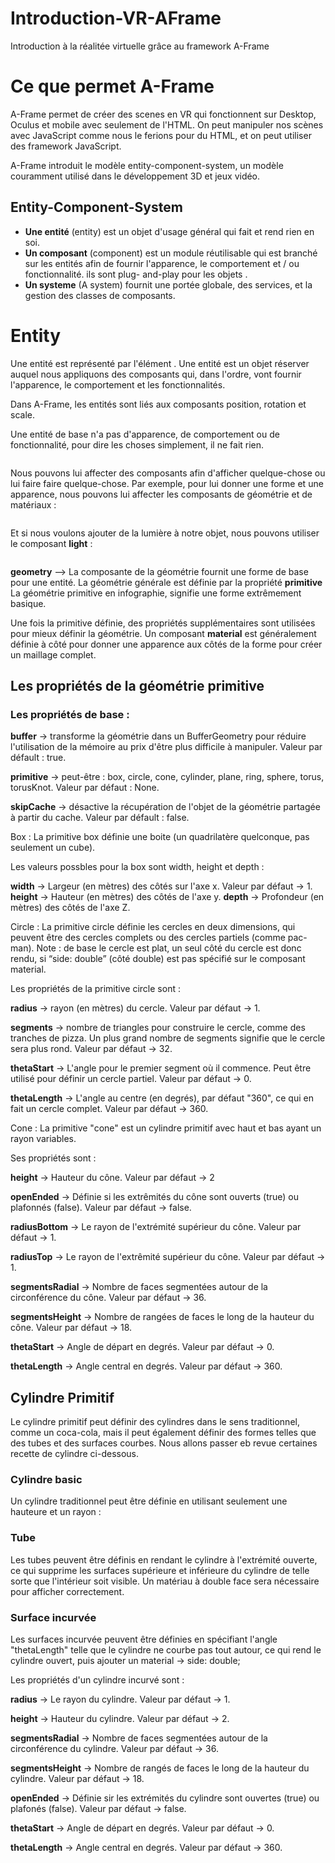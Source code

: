 # Introduction-VR-AFrame
Introduction à la réalitée virtuelle grâce au framework A-Frame


# Ce que permet A-Frame

A-Frame permet de créer des scenes en VR qui fonctionnent sur Desktop, Oculus et mobile avec seulement de l'HTML.
On peut manipuler nos scènes avec JavaScript comme nous le ferions pour du HTML, et on peut utiliser des framework JavaScript.

A-Frame introduit le modèle entity-component-system, un modèle couramment utilisé dans le développement 3D et jeux vidéo.

## Entity-Component-System

* <b>Une entité</b> (entity) est un objet d'usage général qui fait et rend rien en soi.
* <b>Un composant</b> (component) est un module réutilisable qui est branché sur les entités afin de fournir l'apparence, le comportement et / ou fonctionnalité. ils sont plug- and-play pour les objets .
* <b>Un systeme</b> (A system) fournit une portée globale, des services, et la gestion des classes de composants.

# Entity

Une entité est représenté par l'élément <a-entity>. Une entité est un objet réserver auquel nous appliquons des composants qui, dans l'ordre, vont fournir l'apparence, le comportement et les fonctionnalités.

Dans A-Frame, les entités sont liés aux composants position, rotation et scale.

Une entité de base n'a pas d'apparence, de comportement ou de fonctionnalité, pour dire les choses simplement, il ne fait rien.

<pre><code><a-entity></code></pre>

Nous pouvons lui affecter des composants afin d'afficher quelque-chose ou lui faire faire quelque-chose. Par exemple, pour lui donner une forme et une apparence, nous pouvons lui affecter les composants de géométrie et de matériaux :

<pre><code><a-entity geometry="primitive: box" material="color: red"></code></pre>

Et si nous voulons ajouter de la lumière à notre objet, nous pouvons utiliser le composant <b>light</b> :

<pre><code><a-entity geometry="primitive: box" material="color: red"
                light="type: point; intensity: 2.0"></code></pre>
                
<b>geometry</b> --> La composante de la géométrie fournit une forme de base pour une entité. La géométrie générale est définie par la propriété <b>primitive</b>
La géométrie primitive en infographie, signifie une forme extrêmement basique.

Une fois la primitive définie, des propriétés supplémentaires sont utilisées pour mieux définir la géométrie.
Un composant <b>material</b> est généralement définie à côté pour donner une apparence aux côtés de la forme pour créer un maillage complet.

## Les propriétés de la géométrie primitive
### Les propriétés de base :

<b>buffer</b> -> transforme la géométrie dans un BufferGeometry pour réduire l'utilisation de la mémoire au prix d'être plus difficile à manipuler. Valeur par défault : true.

<b>primitive</b> -> peut-être : box, circle, cone, cylinder, plane, ring, sphere, torus, torusKnot. Valeur par défaut : None.

<b>skipCache</b> -> désactive la récupération de l'objet de la géométrie partagée à partir du cache. Valeur par défault : false.

Box : La primitive box définie une boite (un quadrilatère quelconque, pas seulement un cube).

<a-entity geometry="primitive: box; width: 1; height: 1; depth: 1"></a-entity>

Les valeurs possbles pour la box sont width, height et depth :

<b>width</b> -> Largeur (en mètres) des côtés sur l'axe x. Valeur par défaut -> 1.
<b>height</b> -> Hauteur (en mètres) des côtés de l'axe y.
<b>depth</b> -> Profondeur (en mètres) des côtés de l'axe Z.

Circle : La primitive circle définie les cercles en deux dimensions, qui peuvent être des cercles complets ou des cercles partiels (comme pac-man).
Note : de base le cercle est plat, un seul côté du cercle est donc rendu, si “side: double” (côté double) est pas spécifié sur le composant material.

<a-entity geometry="primitive: circle; radius: 1" material="side: double"></a-entity>

Les propriétés de la primitive circle sont :

<b>radius</b> -> rayon (en mètres) du cercle. Valeur par défaut -> 1.

<b>segments</b> -> nombre de triangles pour construire le cercle, comme des tranches de pizza. Un plus grand nombre de segments signifie que le cercle sera plus rond.  Valeur par défaut -> 32.

<b>thetaStart</b> -> L'angle pour le premier segment où il commence. Peut être utilisé pour définir un cercle partiel. Valeur par défaut -> 0.

<b>thetaLength</b> -> L'angle au centre (en degrés), par défaut "360", ce qui en fait un cercle complet. Valeur par défaut -> 360.


Cone : La primitive "cone" est un cylindre primitif avec haut et bas ayant un rayon variables.

<a-entity geometry="primitive: cone; radiusBottom: 1; radiusTop: 0.1"></a-entity>
Ses propriétés sont :

<b>height</b> -> Hauteur du cône. Valeur par défaut -> 2

<b>openEnded</b> -> Définie si les extrêmités du cône sont ouverts (true) ou plafonnés (false). Valeur par défaut -> false.

<b>radiusBottom</b> -> Le rayon de l'extrémité supérieur du cône. Valeur par défaut -> 1.

<b>radiusTop</b> -> Le rayon de l'extrêmité supérieur du cône. Valeur par défaut -> 1.

<b>segmentsRadial</b> -> Nombre de faces segmentées autour de la circonférence du cône. Valeur par défaut -> 36.

<b>segmentsHeight</b> -> Nombre de rangées de faces le long de la hauteur du cône. Valeur par défaut -> 18.

<b>thetaStart</b> -> Angle de départ en degrés. Valeur par défaut -> 0.

<b>thetaLength</b> -> Angle central en degrés. Valeur par défaut -> 360.

## Cylindre Primitif

Le cylindre primitif peut définir des cylindres dans le sens traditionnel, comme un coca-cola, mais il peut également définir des formes telles que des tubes et des surfaces courbes. Nous allons passer eb revue certaines recette de cylindre ci-dessous.

### Cylindre basic

Un cylindre traditionnel peut être définie en utilisant seulement une hauteure et un rayon :

<a-entity geometry="primitive: cylinder; height: 3; radius: 2"></a-entity>

### Tube

Les tubes peuvent être définis en rendant le cylindre à l'extrémité ouverte, ce qui supprime les surfaces supérieure et inférieure du cylindre de telle sorte que l'intérieur soit visible. Un matériau à double face sera nécessaire pour afficher correctement.

<a-entity geometry="primitive: cylinder; openEnded: true" material="side: double"></a-entity>

### Surface incurvée

Les surfaces incurvée peuvent être définies en spécifiant l'angle "thetaLength" telle que le cylindre ne courbe pas tout autour, ce qui rend le cylindre ouvert, puis ajouter un material -> side: double;

<a-entity geometry="primitive: cylinder; openEnded: true; thetaLength: 180"
          material="side: double"></a-entity>
          
Les propriétés d'un cylindre incurvé sont :

<b>radius</b> -> Le rayon du cylindre. Valeur par défaut -> 1.

<b>height</b> -> Hauteur du cylindre. Valeur par défaut -> 2.

<b>segmentsRadial</b> -> Nombre de faces segmentées autour de la circonférence du cylindre. Valeur par défaut -> 36.

<b>segmentsHeight</b> -> Nombre de rangés de faces le long de la hauteur du cylindre. Valeur par défaut -> 18.

<b>openEnded</b> -> Définie sir les extrémités du cylindre sont ouvertes (true) ou plafonés (false). Valeur par défaut -> false.

<b>thetaStart</b> -> Angle de départ en degrés. Valeur par défaut -> 0.

<b>thetaLength</b> -> Angle central en degrés. Valeur par défaut -> 360.
